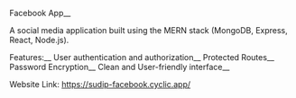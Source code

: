 Facebook App__

A social media application built using the MERN stack (MongoDB, Express, React, Node.js).

Features:__
User authentication and authorization__
Protected Routes__
Password Encryption__
Clean and User-friendly interface__

Website Link: https://sudip-facebook.cyclic.app/
